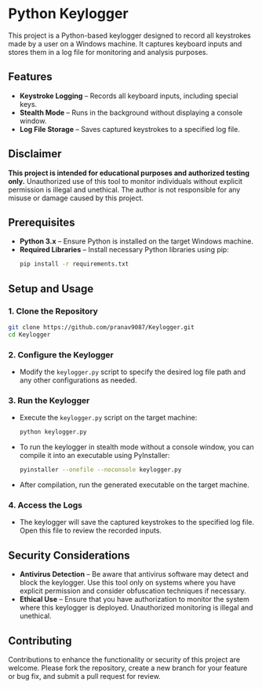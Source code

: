 # Python Keylogger

This project is a Python-based keylogger designed to record all keystrokes made by a user on a Windows machine. It captures keyboard inputs and stores them in a log file for monitoring and analysis purposes.

## Features

- **Keystroke Logging** – Records all keyboard inputs, including special keys.
- **Stealth Mode** – Runs in the background without displaying a console window.
- **Log File Storage** – Saves captured keystrokes to a specified log file.

## Disclaimer

**This project is intended for educational purposes and authorized testing only.** Unauthorized use of this tool to monitor individuals without explicit permission is illegal and unethical. The author is not responsible for any misuse or damage caused by this project.

## Prerequisites

- **Python 3.x** – Ensure Python is installed on the target Windows machine.
- **Required Libraries** – Install necessary Python libraries using pip:
  ```bash
  pip install -r requirements.txt
  ```

## Setup and Usage

### 1. Clone the Repository
```bash
git clone https://github.com/pranav9087/Keylogger.git
cd Keylogger
```

### 2. Configure the Keylogger
- Modify the `keylogger.py` script to specify the desired log file path and any other configurations as needed.

### 3. Run the Keylogger
- Execute the `keylogger.py` script on the target machine:
  ```bash
  python keylogger.py
  ```
- To run the keylogger in stealth mode without a console window, you can compile it into an executable using PyInstaller:
  ```bash
  pyinstaller --onefile --noconsole keylogger.py
  ```
- After compilation, run the generated executable on the target machine.

### 4. Access the Logs
- The keylogger will save the captured keystrokes to the specified log file. Open this file to review the recorded inputs.

## Security Considerations

- **Antivirus Detection** – Be aware that antivirus software may detect and block the keylogger. Use this tool only on systems where you have explicit permission and consider obfuscation techniques if necessary.
- **Ethical Use** – Ensure that you have authorization to monitor the system where this keylogger is deployed. Unauthorized monitoring is illegal and unethical.

## Contributing

Contributions to enhance the functionality or security of this project are welcome. Please fork the repository, create a new branch for your feature or bug fix, and submit a pull request for review.

